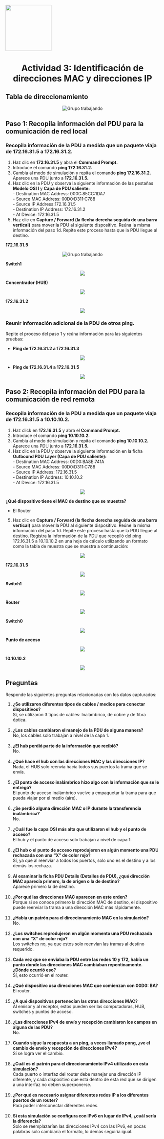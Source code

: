 <p align="left">
  <img src="https://semanadelcannabis.cayetano.edu.pe/assets/img/logo-upch.png" width="150">
  <h1 align="center">Actividad 3: Identificación de direcciones MAC y direcciones IP</h1>
</p>

## Tabla de direccionamiento
<p align= "center">
  <img src="https://github.com/EdwinJaraOFC/CDRGrupo5/assets/150296803/23c23cb3-7020-4f17-9505-127808b42830" alt="Grupo trabajando"  />
</p>

## Paso 1: Recopila información del PDU para la comunicación de red local

### Recopila información de la PDU a medida que un paquete viaja de 172.16.31.5 a 172.16.31.2.

1. Haz clic en **172.16.31.5** y abra el **Command Prompt.**
2. Introduce el comando **ping 172.16.31.2.**
3. Cambia al modo de simulación y repita el comando **ping 172.16.31.2.** Aparece una PDU junto a **172.16.31.5.**
4. Haz clic en la PDU y observa la siguiente información de las pestañas **Modelo OSI I** y **Capa de PDU saliente:** <br>- Destination MAC Address: 000C:85CC:1DA7<br>- Source MAC Address: 00D0:D311:C788<br>- Source IP Address:172.16.31.5<br>- Destination IP Address: 172.16.31.2<br>- At Device: 172.16.31.5
5. Haz clic en **Capture / Forward (la flecha derecha seguida de una barra vertical)** para mover la PDU al siguiente dispositivo. Reúna la misma información del paso 1d. Repite este proceso hasta que la PDU llegue al destino.

**172.16.31.5**
<p align= "center">
  <img src="https://github.com/EdwinJaraOFC/CDRGrupo5/assets/150296803/ab6ec817-847c-41cd-8662-b5233495fb69" alt="Grupo trabajando" />
</p>

**Switch1**
<p align= "center">
  <img src="https://github.com/EdwinJaraOFC/CDRGrupo5/assets/150296803/ecf3dc79-6835-432b-8093-5bd62fd9c039">
</p>

**Concentrador (HUB)**
<p align= "center">
  <img src="https://github.com/EdwinJaraOFC/CDRGrupo5/assets/150296803/1d280728-e507-416e-b59e-35b650a03a95">
</p>

**172.16.31.2**
<p align= "center">
  <img src="https://github.com/EdwinJaraOFC/CDRGrupo5/assets/150296803/bf0351d6-947e-439e-914b-591840cd16dd">
</p>

### Reunir información adicional de la PDU de otros ping.
Repite el proceso del paso 1 y reúna información para las siguientes pruebas:

- **Ping de 172.16.31.2 a 172.16.31.3**
<p align= "center">
  <img src="https://github.com/EdwinJaraOFC/CDRGrupo5/assets/150296803/be08a1e1-c032-44e7-b474-5fad2977f846">
</p>

- **Ping de 172.16.31.4 a 172.16.31.5**
<p align= "center">
  <img src="https://github.com/EdwinJaraOFC/CDRGrupo5/assets/150296803/aa81520e-5f11-4af1-8c03-9131da8c1a5e">
</p>

## Paso 2: Recopila información del PDU para la comunicación de red remota

### Recopila información de la PDU a medida que un paquete viaja de 172.16.31.5 a 10.10.10.2. 
1. Haz click en **172.16.31.5** y abra el **Command Prompt.**
2. Introduce el comando **ping 10.10.10.2.**
3. Cambia al modo de simulación y repita el comando **ping 10.10.10.2.** Aparece una PDU junto a **172.16.31.5.**
4. Haz clic en la PDU y observe la siguiente información en la ficha **Outbound PDU Layer (Capa de PDU saliente):** <br>- Destination MAC Address: 00D0:BA8E:741A<br>- Source MAC Address: 00D0:D311:C788<br>- Source IP Address: 172.16.31.5<br>- Destination IP Address: 10.10.10.2<br>- At Device: 172.16.31.5
<p align= "center">
  <img src="https://github.com/EdwinJaraOFC/CDRGrupo5/assets/150296803/a31f8b70-f606-4c1c-a5df-24a7d92ac239">
</p>

**¿Qué dispositivo tiene el MAC de destino que se muestra?**
- El Router

5. Haz clic en **Capture / Forward (la flecha derecha seguida de una barra vertical)** para mover la PDU al siguiente dispositivo. Reúne la misma información del paso 1d. Repite este proceso hasta que la PDU llegue al destino. Registra la información de la PDU que recopiló del ping 172.16.31.5 a 10.10.10.2 en una hoja de cálculo utilizando un formato como la tabla de muestra que se muestra a continuación: 
<p align= "center">
  <img src="https://github.com/EdwinJaraOFC/CDRGrupo5/assets/150296803/283a7045-38d1-4211-8086-b0d5b82ac1b7">
</p>

**172.16.31.5**
<p align= "center">
  <img src="https://github.com/EdwinJaraOFC/CDRGrupo5/assets/150296803/959e2e8a-97f7-46bc-a5a5-081f5b6c017c">
</p>

**Switch1**
<p align= "center">
  <img src="https://github.com/EdwinJaraOFC/CDRGrupo5/assets/150296803/a16c6a48-5fa0-4551-b3ca-1251255b999a">
</p>

**Router**
<p align= "center">
  <img src="https://github.com/EdwinJaraOFC/CDRGrupo5/assets/150296803/59c652c9-9452-49fa-85f7-757f85f07fe7">
</p>

**Switch0**
<p align= "center">
  <img src="https://github.com/EdwinJaraOFC/CDRGrupo5/assets/150296803/c1ae9f1d-4d35-4916-8783-b2fb8981f1f5">
</p>

**Punto de acceso**
<p align= "center">
  <img src="https://github.com/EdwinJaraOFC/CDRGrupo5/assets/150296803/1578f351-8cb1-44c2-bd5a-93fc7a6f834f">
</p>

**10.10.10.2**
<p align= "center">
  <img src="https://github.com/EdwinJaraOFC/CDRGrupo5/assets/150296803/8f492934-35b0-4ae7-88b6-ef357b4d3f94">
</p>

## Preguntas
Responde las siguientes preguntas relacionadas con los datos capturados:
1. **¿Se utilizaron diferentes tipos de cables / medios para conectar dispositivos?** <br>Sí, se utilizaron 3 tipos de cables: Inalámbrico, de cobre y de fibra óptica.<br><br>
2. **¿Los cables cambiaron el manejo de la PDU de alguna manera?** <br>No, los cables solo trabajan a nivel de la capa 1.<br><br>
3. **¿El hub perdió parte de la información que recibió?** <br>No.<br><br>
4. **¿Qué hace el hub con las direcciones MAC y las direcciones IP?** <br>Nada, el HUB solo reenvía hacia todos sus puertos la trama que se envía.<br><br>
5. **¿El punto de acceso inalámbrico hizo algo con la información que se le entregó?** <br>El punto de acceso inalámbrico vuelve a empaquetar la trama para que pueda viajar por el medio (aire).<br><br>
6. **¿Se perdió alguna dirección MAC o IP durante la transferencia inalámbrica?** <br>No.<br><br>
7. **¿Cuál fue la capa OSI más alta que utilizaron el hub y el punto de acceso?** <br>El hub y el punto de acceso solo trabajan a nivel de capa 1.<br><br>
8. **¿El hub o el punto de acceso reprodujeron en algún momento una PDU rechazada con una “X” de color rojo?** <br>Sí, ya que al reenviar a todos los puertos, solo uno es el destino y a los demás los rechaza.<br><br>
9. **Al examinar la ficha PDU Details (Detalles de PDU), ¿qué dirección MAC aparecía primero, la de origen o la de destino?** <br>Aparece primero la de destino.<br><br>
10. **¿Por qué las direcciones MAC aparecen en este orden?** <br>Porque si se conoce primero la dirección MAC de destino, el dispositivo puede reenviar la trama a una dirección MAC más rápidamente.<br><br>
11. **¿Había un patrón para el direccionamiento MAC en la simulación?** <br>No.<br><br>
12. **¿Los switches reprodujeron en algún momento una PDU rechazada con una “X” de color rojo?** <br>Los switches no, ya que estos solo reenvían las tramas al destino requerido.<br><br>
13. **Cada vez que se enviaba la PDU entre las redes 10 y 172, había un punto donde las direcciones MAC cambiaban repentinamente. ¿Dónde ocurrió eso?** <br>Sí, esto ocurrió en el router.<br><br>
14. **¿Qué dispositivo usa direcciones MAC que comienzan con 00D0: BA?** <br>El router.<br><br>
15. **¿A qué dispositivos pertenecían las otras direcciones MAC?** <br>Al emisor y al receptor, estos pueden ser las computadoras, HUB, switches y puntos de acceso.<br><br>
16. **¿Las direcciones IPv4 de envío y recepción cambiaron los campos en alguna de las PDU?** <br>No.<br><br>
17. **Cuando sigue la respuesta a un ping, a veces llamado pong, ¿ve el cambio de envío y recepción de direcciones IPv4?** <br>Sí se logra ver el cambio.<br><br>
18. **¿Cuál es el patrón para el direccionamiento IPv4 utilizado en esta simulación?** <br>Cada puerto o interfaz del router debe manejar una dirección IP diferente, y cada dispositivo que está dentro de esta red que se dirigen a una interfaz no deben superponerse.<br><br>
19. **¿Por qué es necesario asignar diferentes redes IP a los diferentes puertos de un router?** <br>Para poder interconectar diferentes redes.<br><br>
20. **Si esta simulación se configura con IPv6 en lugar de IPv4, ¿cuál sería la diferencia?** <br>Solo se reemplazarían las direcciones IPv4 con las IPv6, en pocas palabras solo cambiaría el formato, lo demás seguiría igual.<br>
